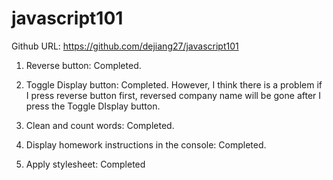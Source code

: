 # javascript101
Github URL: https://github.com/dejiang27/javascript101

1. Reverse button: Completed.

2. Toggle Display button: Completed. However, I think there is a problem if I press reverse button first, reversed company name will be gone after I press the Toggle DIsplay button. 

3. Clean and count words: Completed.

4. Display homework instructions in the console: Completed.

5. Apply stylesheet: Completed
